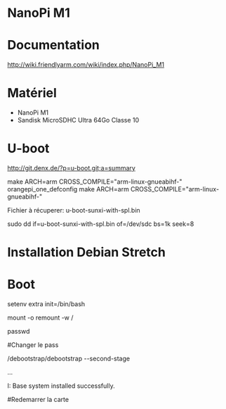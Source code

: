 NanoPi M1
=========

Documentation
=============

http://wiki.friendlyarm.com/wiki/index.php/NanoPi_M1

Matériel
========

- NanoPi M1
- Sandisk MicroSDHC Ultra 64Go Classe 10

U-boot
======

http://git.denx.de/?p=u-boot.git;a=summary

make ARCH=arm CROSS_COMPILE="arm-linux-gnueabihf-" orangepi_one_defconfig
make ARCH=arm CROSS_COMPILE="arm-linux-gnueabihf-"

Fichier à récuperer: u-boot-sunxi-with-spl.bin

sudo dd if=u-boot-sunxi-with-spl.bin of=/dev/sdc bs=1k seek=8

Installation Debian Stretch
===========================










Boot
====

setenv extra init=/bin/bash

mount -o remount -w /

passwd

#Changer le pass

/debootstrap/debootstrap --second-stage

...

I: Base system installed successfully.

#Redemarrer la carte

